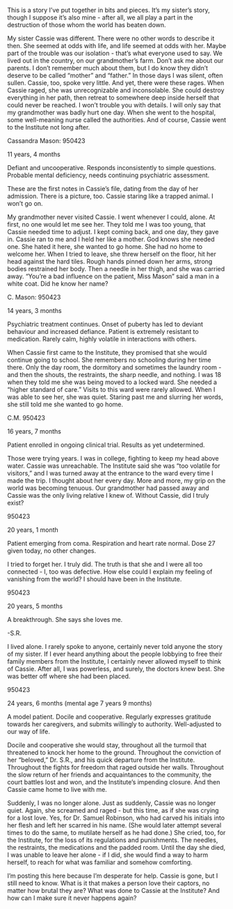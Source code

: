 This is a story I’ve put together in bits and pieces. It’s my sister’s story, though I suppose it’s also mine - after all, we all play a part in the destruction of those whom the world has beaten down. 

My sister Cassie was different. There were no other words to describe it then. She seemed at odds with life, and life seemed at odds with her. Maybe part of the trouble was our isolation - that’s what everyone used to say. We lived out in the country, on our grandmother’s farm. Don’t ask me about our parents. I don’t remember much about them, but I do know they didn’t deserve to be called “mother” and “father.” In those days I was silent, often sullen. Cassie, too, spoke very little. And yet, there were these rages. When Cassie raged, she was unrecognizable and inconsolable. She could destroy everything in her path, then retreat to somewhere deep inside herself that could never be reached. I won’t trouble you with details. I will only say that my grandmother was badly hurt one day. When she went to the hospital, some well-meaning nurse called the authorities. And of course, Cassie went to the Institute not long after. 

Cassandra Mason: 950423

11 years, 4 months

Defiant and uncooperative. Responds inconsistently to simple questions. Probable mental deficiency, needs continuing psychiatric assessment.

These are the first notes in Cassie’s file, dating from the day of her admission. There is a picture, too. Cassie staring like a trapped animal. I won’t go on.

My grandmother never visited Cassie. I went whenever I could, alone. At first, no one would let me see her. They told me I was too young, that Cassie needed time to adjust. I kept coming back, and one day, they gave in. Cassie ran to me and I held her like a mother. God knows she needed one. She hated it here, she wanted to go home. She had no home to welcome her. When I tried to leave, she threw herself on the floor, hit her head against the hard tiles. Rough hands pinned down her arms, strong bodies restrained her body. Then a needle in her thigh, and she was carried away. “You’re a bad influence on the patient, Miss Mason” said a man in a white coat. Did he know her name?

C. Mason: 950423

14 years, 3 months

Psychiatric treatment continues. Onset of puberty has led to deviant behaviour and increased defiance. Patient is extremely resistant to medication. Rarely calm, highly volatile in interactions with others.

When Cassie first came to the Institute, they promised that she would continue going to school. She remembers no schooling during her time there. Only the day room, the dormitory and sometimes the laundry room - and then the shouts, the restraints, the sharp needle, and nothing.  I was 18 when they told me she was being moved to a locked ward. She needed a “higher standard of care.” Visits to this ward were rarely allowed. When I was able to see her, she was quiet. Staring past me and slurring her words, she still told me she wanted to go home. 

C.M. 950423

16 years, 7 months

Patient enrolled in ongoing clinical trial. Results as yet undetermined.

Those were trying years. I was in college, fighting to keep my head above water. Cassie was unreachable. The Institute said she was “too volatile for visitors,” and I was turned away at the entrance to the ward every time I made the trip. I thought about her every day. More and more, my grip on the world was becoming tenuous. Our grandmother had passed away and Cassie was the only living relative I knew of. Without Cassie, did I truly exist? 

950423

20 years, 1 month

Patient emerging from coma. Respiration and heart rate normal. Dose 27 given today, no other changes.

I tried to forget her. I truly did. The truth is that she and I were all too connected - I, too was defective. How else could I explain my feeling of vanishing from the world? I should have been in the Institute.

950423

20 years, 5 months

A breakthrough. She says she loves me.

-S.R.

I lived alone. I rarely spoke to anyone, certainly never told anyone the story of my sister. If I ever heard anything about the people lobbying to free their family members from the Institute, I certainly never allowed myself to think of Cassie. After all, I was powerless, and surely, the doctors knew best. She was better off where she had been placed. 

950423

24 years, 6 months (mental age 7 years 9 months)

A model patient. Docile and cooperative. Regularly expresses gratitude towards her caregivers, and submits willingly to authority. Well-adjusted to our way of life. 

Docile and cooperative she would stay, throughout all the turmoil that threatened to knock her home to the ground. Throughout the conviction of her “beloved,” Dr. S.R., and his quick departure from the Institute. Throughout the fights for freedom that raged outside her walls. Throughout the slow return of her friends and acquaintances to the community, the court battles lost and won, and the Institute’s impending closure. And then Cassie came home to live with me. 

Suddenly, I was no longer alone. Just as suddenly, Cassie was no longer quiet. Again, she screamed and raged - but this time, as if she was crying for a lost love. Yes, for Dr. Samuel Robinson, who had carved his initials into her flesh and left her scarred in his name. (She would later attempt several times to do the same, to mutilate herself as he had done.) She cried, too, for the Institute, for the loss of its regulations and punishments. The needles, the restraints, the medications and the padded room. Until the day she died, I was unable to leave her alone - if I did, she would find a way to harm herself, to reach for what was familiar and somehow comforting.

I’m posting this here because I’m desperate for help. Cassie is gone, but I still need to know. What is it that makes a person love their captors, no matter how brutal they are? What was done to Cassie at the Institute? And how can I make sure it never happens again?